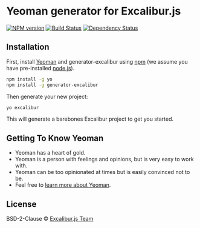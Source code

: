 # Yeoman generator for Excalibur.js

[![NPM version][npm-image]][npm-url] [![Build Status][travis-image]][travis-url] [![Dependency Status][daviddm-image]][daviddm-url]

## Installation

First, install [Yeoman](http://yeoman.io) and generator-excalibur using [npm](https://www.npmjs.com/) (we assume you have pre-installed [node.js](https://nodejs.org/)).

```bash
npm install -g yo
npm install -g generator-excalibur
```

Then generate your new project:

```bash
yo excalibur
```

This will generate a barebones Excalibur project to get you started.

## Getting To Know Yeoman

 * Yeoman has a heart of gold.
 * Yeoman is a person with feelings and opinions, but is very easy to work with.
 * Yeoman can be too opinionated at times but is easily convinced not to be.
 * Feel free to [learn more about Yeoman](http://yeoman.io/).

## License

BSD-2-Clause © [Excalibur.js Team](http://excaliburjs.com)


[npm-image]: https://badge.fury.io/js/generator-excalibur.svg
[npm-url]: https://npmjs.org/package/generator-excalibur
[travis-image]: https://travis-ci.org/excaliburjs/generator-excalibur.svg?branch=master
[travis-url]: https://travis-ci.org/excaliburjs/generator-excalibur
[daviddm-image]: https://david-dm.org/excaliburjs/generator-excalibur.svg?theme=shields.io
[daviddm-url]: https://david-dm.org/excaliburjs/generator-excalibur
